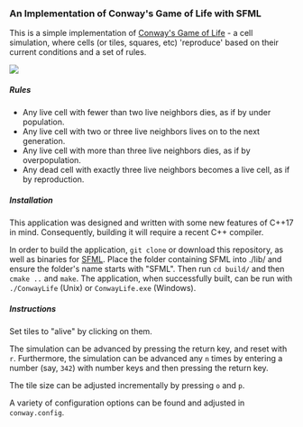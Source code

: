 ### An Implementation of Conway's Game of Life with SFML 

This is a simple implementation of [Conway's Game of Life](gp.forricide.me/conway) - a cell simulation, where cells (or tiles, squares, etc) 'reproduce' based on their current conditions and a set of rules.

![](https://media.giphy.com/media/2rAKWLKwdtnw3FwgrJ/giphy.gif)

##### Rules
- Any live cell with fewer than two live neighbors dies, as if by under population.
- Any live cell with two or three live neighbors lives on to the next generation.
- Any live cell with more than three live neighbors dies, as if by overpopulation.
- Any dead cell with exactly three live neighbors becomes a live cell, as if by reproduction.

##### Installation

This application was designed and written with some new features of C++17 in mind. Consequently, building it will require a recent C++ compiler.

In order to build the application, `git clone` or download this repository, as well as binaries for [SFML](https://sfml-dev.org/download). Place the folder containing SFML into ./lib/ and ensure the folder's name starts with "SFML". Then run `cd build/` and then `cmake ..` and `make`. The application, when successfully built, can be run with `./ConwayLife` (Unix) or `ConwayLife.exe` (Windows). 

##### Instructions

Set tiles to "alive" by clicking on them.

The simulation can be advanced by pressing the return key, and reset with `r`. Furthermore, the simulation can be advanced any `n` times by entering a number (say, `342`) with number keys and then pressing the return key.

The tile size can be adjusted incrementally by pressing `o` and `p`.

A variety of configuration options can be found and adjusted in `conway.config`.
